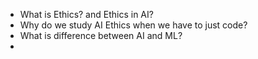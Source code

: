 - What is Ethics? and Ethics in AI?
- Why do we study AI Ethics when we have to just code?
- What is difference between AI and ML?
-